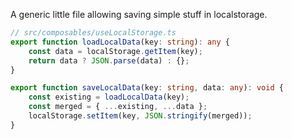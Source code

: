 A generic little file allowing saving simple stuff in localstorage.

```ts
// src/composables/useLocalStorage.ts
export function loadLocalData(key: string): any {
    const data = localStorage.getItem(key);
    return data ? JSON.parse(data) : {};
}

export function saveLocalData(key: string, data: any): void {
    const existing = loadLocalData(key);
    const merged = { ...existing, ...data };
    localStorage.setItem(key, JSON.stringify(merged));
}
```